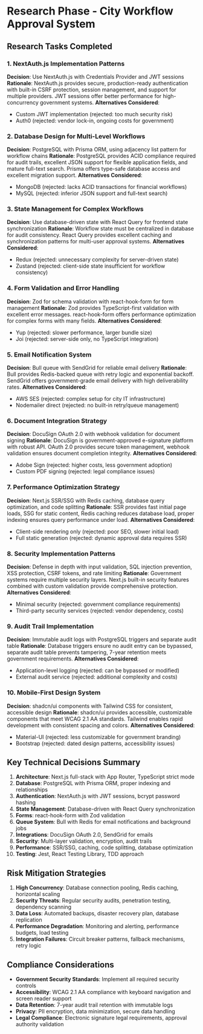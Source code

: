 # Research Phase - City Workflow Approval System

## Research Tasks Completed

### 1. NextAuth.js Implementation Patterns
**Decision**: Use NextAuth.js with Credentials Provider and JWT sessions
**Rationale**: NextAuth.js provides secure, production-ready authentication with built-in CSRF protection, session management, and support for multiple providers. JWT sessions offer better performance for high-concurrency government systems.
**Alternatives Considered**:
- Custom JWT implementation (rejected: too much security risk)
- Auth0 (rejected: vendor lock-in, ongoing costs for government)

### 2. Database Design for Multi-Level Workflows
**Decision**: PostgreSQL with Prisma ORM, using adjacency list pattern for workflow chains
**Rationale**: PostgreSQL provides ACID compliance required for audit trails, excellent JSON support for flexible application fields, and mature full-text search. Prisma offers type-safe database access and excellent migration support.
**Alternatives Considered**:
- MongoDB (rejected: lacks ACID transactions for financial workflows)
- MySQL (rejected: inferior JSON support and full-text search)

### 3. State Management for Complex Workflows
**Decision**: Use database-driven state with React Query for frontend state synchronization
**Rationale**: Workflow state must be centralized in database for audit consistency. React Query provides excellent caching and synchronization patterns for multi-user approval systems.
**Alternatives Considered**:
- Redux (rejected: unnecessary complexity for server-driven state)
- Zustand (rejected: client-side state insufficient for workflow consistency)

### 4. Form Validation and Error Handling
**Decision**: Zod for schema validation with react-hook-form for form management
**Rationale**: Zod provides TypeScript-first validation with excellent error messages. react-hook-form offers performance optimization for complex forms with many fields.
**Alternatives Considered**:
- Yup (rejected: slower performance, larger bundle size)
- Joi (rejected: server-side only, no TypeScript integration)

### 5. Email Notification System
**Decision**: Bull queue with SendGrid for reliable email delivery
**Rationale**: Bull provides Redis-backed queue with retry logic and exponential backoff. SendGrid offers government-grade email delivery with high deliverability rates.
**Alternatives Considered**:
- AWS SES (rejected: complex setup for city IT infrastructure)
- Nodemailer direct (rejected: no built-in retry/queue management)

### 6. Document Integration Strategy
**Decision**: DocuSign OAuth 2.0 with webhook validation for document signing
**Rationale**: DocuSign is government-approved e-signature platform with robust API. OAuth 2.0 provides secure token management, webhook validation ensures document completion integrity.
**Alternatives Considered**:
- Adobe Sign (rejected: higher costs, less government adoption)
- Custom PDF signing (rejected: legal compliance issues)

### 7. Performance Optimization Strategy
**Decision**: Next.js SSR/SSG with Redis caching, database query optimization, and code splitting
**Rationale**: SSR provides fast initial page loads, SSG for static content, Redis caching reduces database load, proper indexing ensures query performance under load.
**Alternatives Considered**:
- Client-side rendering only (rejected: poor SEO, slower initial load)
- Full static generation (rejected: dynamic approval data requires SSR)

### 8. Security Implementation Patterns
**Decision**: Defense in depth with input validation, SQL injection prevention, XSS protection, CSRF tokens, and rate limiting
**Rationale**: Government systems require multiple security layers. Next.js built-in security features combined with custom validation provide comprehensive protection.
**Alternatives Considered**:
- Minimal security (rejected: government compliance requirements)
- Third-party security services (rejected: vendor dependency, costs)

### 9. Audit Trail Implementation
**Decision**: Immutable audit logs with PostgreSQL triggers and separate audit table
**Rationale**: Database triggers ensure no audit entry can be bypassed, separate audit table prevents tampering, 7-year retention meets government requirements.
**Alternatives Considered**:
- Application-level logging (rejected: can be bypassed or modified)
- External audit service (rejected: additional complexity and costs)

### 10. Mobile-First Design System
**Decision**: shadcn/ui components with Tailwind CSS for consistent, accessible design
**Rationale**: shadcn/ui provides accessible, customizable components that meet WCAG 2.1 AA standards. Tailwind enables rapid development with consistent spacing and colors.
**Alternatives Considered**:
- Material-UI (rejected: less customizable for government branding)
- Bootstrap (rejected: dated design patterns, accessibility issues)

## Key Technical Decisions Summary

1. **Architecture**: Next.js full-stack with App Router, TypeScript strict mode
2. **Database**: PostgreSQL with Prisma ORM, proper indexing and relationships
3. **Authentication**: NextAuth.js with JWT sessions, bcrypt password hashing
4. **State Management**: Database-driven with React Query synchronization
5. **Forms**: react-hook-form with Zod validation
6. **Queue System**: Bull with Redis for email notifications and background jobs
7. **Integrations**: DocuSign OAuth 2.0, SendGrid for emails
8. **Security**: Multi-layer validation, encryption, audit trails
9. **Performance**: SSR/SSG, caching, code splitting, database optimization
10. **Testing**: Jest, React Testing Library, TDD approach

## Risk Mitigation Strategies

1. **High Concurrency**: Database connection pooling, Redis caching, horizontal scaling
2. **Security Threats**: Regular security audits, penetration testing, dependency scanning
3. **Data Loss**: Automated backups, disaster recovery plan, database replication
4. **Performance Degradation**: Monitoring and alerting, performance budgets, load testing
5. **Integration Failures**: Circuit breaker patterns, fallback mechanisms, retry logic

## Compliance Considerations

- **Government Security Standards**: Implement all required security controls
- **Accessibility**: WCAG 2.1 AA compliance with keyboard navigation and screen reader support
- **Data Retention**: 7-year audit trail retention with immutable logs
- **Privacy**: PII encryption, data minimization, secure data handling
- **Legal Compliance**: Electronic signature legal requirements, approval authority validation